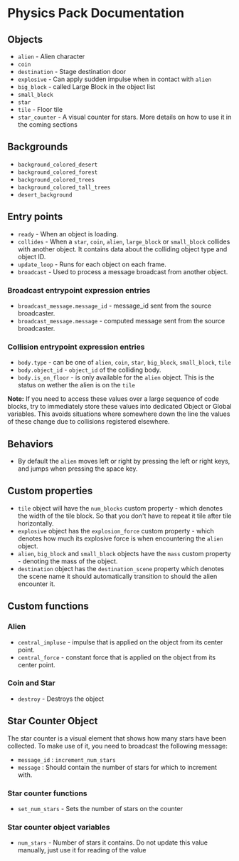 # Physics Pack Documentation

## Objects

* `alien` - Alien character
* `coin`
* `destination` - Stage destination door
* `explosive` - Can apply sudden impulse when in contact with `alien`
* `big_block` - called Large Block in the object list
* `small_block`
* `star`
* `tile` - Floor tile
* `star_counter` - A visual counter for stars. More details on how to use it in the coming sections

## Backgrounds

* `background_colored_desert`
* `background_colored_forest`
* `background_colored_trees`
* `background_colored_tall_trees`
* `desert_background`

## Entry points

* `ready` - When an object is loading.
* `collides` - When a `star`, `coin`, `alien`, `large_block` or `small_block` collides with another object. It contains data about the colliding object type and object ID.
* `update_loop` - Runs for each object on each frame.
* `broadcast` - Used to process a message broadcast from another object.

### Broadcast entrypoint expression entries

* `broadcast_message.message_id` - message_id sent from the source broadcaster.
* `broadcast_message.message` - computed message sent from the source broadcaster.

### Collision entrypoint expression entries

* `body.type` - can be one of `alien`, `coin`, `star`, `big_block`, `small_block`, `tile`
* `body.object_id` - `object_id` of the colliding body.
* `body.is_on_floor` - is only available for the `alien` object. This is the status on wether the alien is on the `tile`

**Note:** If you need to access these values over a large sequence of code blocks, try to immediately store these values into dedicated Object or Global variables. This avoids situations where somewhere down the line the values of these change due to collisions registered elsewhere.

## Behaviors

* By default the `alien` moves left or right by pressing the left or right keys, and jumps when pressing the space key.

## Custom properties

* `tile` object will have the `num_blocks` custom property - which denotes the width of the tile block. So that you don't have to repeat it tile after tile horizontally.
* `explosive` object has the `explosion_force` custom property - which denotes how much its explosive force is when encountering the `alien` object.
* `alien`, `big_block` and `small_block` objects have the `mass` custom property - denoting the mass of the object.
* `destination` object has the `destination_scene` property which denotes the scene name it should automatically transition to should the alien encounter it.

## Custom functions

### Alien

* `central_impluse` - impulse that is applied on the object from its center point.
* `central_force` - constant force that is applied on the object from its center point.

### Coin and Star

* `destroy` - Destroys the object

## Star Counter Object

The star counter is a visual element that shows how many stars have been collected. To make use of it, you need to broadcast the following message:

* `message_id` : `increment_num_stars`
* `message` : Should contain the number of stars for which to increment with.

### Star counter functions

* `set_num_stars` - Sets the number of stars on the counter

### Star counter object variables

* `num_stars` - Number of stars it contains. Do not update this value manually, just use it for reading of the value
